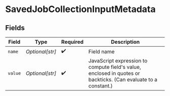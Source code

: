 # SavedJobCollectionInputMetadata


## Fields

| Field                                                                                                          | Type                                                                                                           | Required                                                                                                       | Description                                                                                                    |
| -------------------------------------------------------------------------------------------------------------- | -------------------------------------------------------------------------------------------------------------- | -------------------------------------------------------------------------------------------------------------- | -------------------------------------------------------------------------------------------------------------- |
| `name`                                                                                                         | *Optional[str]*                                                                                                | :heavy_check_mark:                                                                                             | Field name                                                                                                     |
| `value`                                                                                                        | *Optional[str]*                                                                                                | :heavy_check_mark:                                                                                             | JavaScript expression to compute field's value, enclosed in quotes or backticks. (Can evaluate to a constant.) |